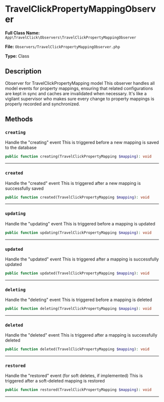 # TravelClickPropertyMappingObserver

**Full Class Name:** `App\TravelClick\Observers\TravelClickPropertyMappingObserver`

**File:** `Observers/TravelClickPropertyMappingObserver.php`

**Type:** Class

## Description

Observer for TravelClickPropertyMapping model
This observer handles all model events for property mappings, ensuring
that related configurations are kept in sync and caches are invalidated
when necessary. It's like a vigilant supervisor who makes sure every
change to property mappings is properly recorded and synchronized.

## Methods

### `creating`

Handle the "creating" event
This is triggered before a new mapping is saved to the database

```php
public function creating(TravelClickPropertyMapping $mapping): void
```

---

### `created`

Handle the "created" event
This is triggered after a new mapping is successfully saved

```php
public function created(TravelClickPropertyMapping $mapping): void
```

---

### `updating`

Handle the "updating" event
This is triggered before a mapping is updated

```php
public function updating(TravelClickPropertyMapping $mapping): void
```

---

### `updated`

Handle the "updated" event
This is triggered after a mapping is successfully updated

```php
public function updated(TravelClickPropertyMapping $mapping): void
```

---

### `deleting`

Handle the "deleting" event
This is triggered before a mapping is deleted

```php
public function deleting(TravelClickPropertyMapping $mapping): void
```

---

### `deleted`

Handle the "deleted" event
This is triggered after a mapping is successfully deleted

```php
public function deleted(TravelClickPropertyMapping $mapping): void
```

---

### `restored`

Handle the "restored" event (for soft deletes, if implemented)
This is triggered after a soft-deleted mapping is restored

```php
public function restored(TravelClickPropertyMapping $mapping): void
```

---

